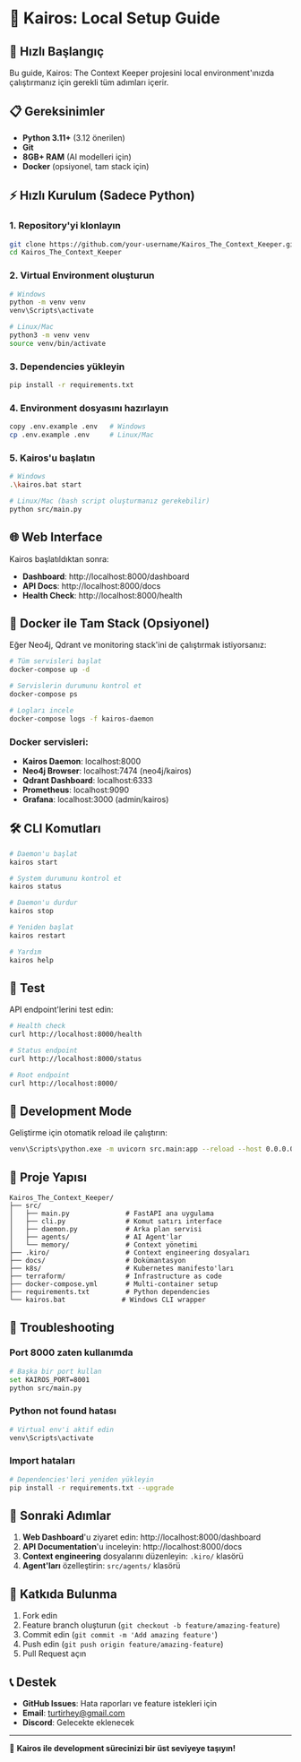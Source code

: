 # 🚀 Kairos: Local Setup Guide

## 🎯 Hızlı Başlangıç

Bu guide, Kairos: The Context Keeper projesini local environment'ınızda çalıştırmanız için gerekli tüm adımları içerir.

## 📋 Gereksinimler

- **Python 3.11+** (3.12 önerilen)
- **Git**
- **8GB+ RAM** (AI modelleri için)
- **Docker** (opsiyonel, tam stack için)

## ⚡ Hızlı Kurulum (Sadece Python)

### 1. Repository'yi klonlayın
```bash
git clone https://github.com/your-username/Kairos_The_Context_Keeper.git
cd Kairos_The_Context_Keeper
```

### 2. Virtual Environment oluşturun
```bash
# Windows
python -m venv venv
venv\Scripts\activate

# Linux/Mac
python3 -m venv venv
source venv/bin/activate
```

### 3. Dependencies yükleyin
```bash
pip install -r requirements.txt
```

### 4. Environment dosyasını hazırlayın
```bash
copy .env.example .env   # Windows
cp .env.example .env     # Linux/Mac
```

### 5. Kairos'u başlatın
```bash
# Windows
.\kairos.bat start

# Linux/Mac (bash script oluşturmanız gerekebilir)
python src/main.py
```

## 🌐 Web Interface

Kairos başlatıldıktan sonra:

- **Dashboard**: http://localhost:8000/dashboard
- **API Docs**: http://localhost:8000/docs  
- **Health Check**: http://localhost:8000/health

## 🐳 Docker ile Tam Stack (Opsiyonel)

Eğer Neo4j, Qdrant ve monitoring stack'ini de çalıştırmak istiyorsanız:

```bash
# Tüm servisleri başlat
docker-compose up -d

# Servislerin durumunu kontrol et
docker-compose ps

# Logları incele
docker-compose logs -f kairos-daemon
```

### Docker servisleri:
- **Kairos Daemon**: localhost:8000
- **Neo4j Browser**: localhost:7474 (neo4j/kairos)
- **Qdrant Dashboard**: localhost:6333
- **Prometheus**: localhost:9090
- **Grafana**: localhost:3000 (admin/kairos)

## 🛠 CLI Komutları

```bash
# Daemon'u başlat
kairos start

# System durumunu kontrol et
kairos status

# Daemon'u durdur
kairos stop

# Yeniden başlat
kairos restart

# Yardım
kairos help
```

## 🧪 Test

API endpoint'lerini test edin:

```bash
# Health check
curl http://localhost:8000/health

# Status endpoint
curl http://localhost:8000/status

# Root endpoint
curl http://localhost:8000/
```

## 🔧 Development Mode

Geliştirme için otomatik reload ile çalıştırın:

```bash
venv\Scripts\python.exe -m uvicorn src.main:app --reload --host 0.0.0.0 --port 8000
```

## 📁 Proje Yapısı

```
Kairos_The_Context_Keeper/
├── src/
│   ├── main.py              # FastAPI ana uygulama
│   ├── cli.py               # Komut satırı interface
│   ├── daemon.py            # Arka plan servisi
│   ├── agents/              # AI Agent'lar
│   └── memory/              # Context yönetimi
├── .kiro/                   # Context engineering dosyaları
├── docs/                    # Dokümantasyon
├── k8s/                     # Kubernetes manifesto'ları
├── terraform/               # Infrastructure as code
├── docker-compose.yml       # Multi-container setup
├── requirements.txt         # Python dependencies
└── kairos.bat              # Windows CLI wrapper
```

## 🚨 Troubleshooting

### Port 8000 zaten kullanımda
```bash
# Başka bir port kullan
set KAIROS_PORT=8001
python src/main.py
```

### Python not found hatası
```bash
# Virtual env'i aktif edin
venv\Scripts\activate
```

### Import hataları
```bash
# Dependencies'leri yeniden yükleyin
pip install -r requirements.txt --upgrade
```

## 🎯 Sonraki Adımlar

1. **Web Dashboard**'u ziyaret edin: http://localhost:8000/dashboard
2. **API Documentation**'u inceleyin: http://localhost:8000/docs
3. **Context engineering** dosyalarını düzenleyin: `.kiro/` klasörü
4. **Agent'ları** özelleştirin: `src/agents/` klasörü

## 🤝 Katkıda Bulunma

1. Fork edin
2. Feature branch oluşturun (`git checkout -b feature/amazing-feature`)
3. Commit edin (`git commit -m 'Add amazing feature'`)
4. Push edin (`git push origin feature/amazing-feature`)
5. Pull Request açın

## 📞 Destek

- **GitHub Issues**: Hata raporları ve feature istekleri için
- **Email**: turtirhey@gmail.com
- **Discord**: Gelecekte eklenecek

---

🌌 **Kairos ile development sürecinizi bir üst seviyeye taşıyın!**
